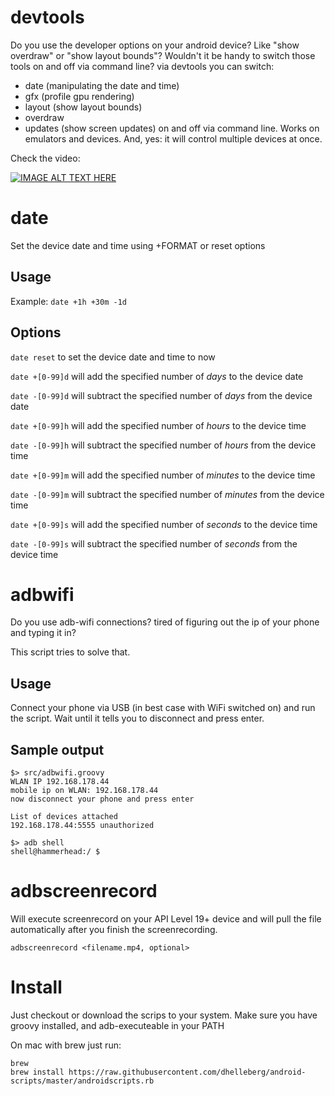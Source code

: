 # devtools

Do you use the developer options on your android device? Like "show overdraw" or "show layout bounds"?
Wouldn't it be handy to switch those tools on and off via command line?
via devtools you can switch:
* date (manipulating the date and time)
* gfx (profile gpu rendering)
* layout (show layout bounds)
* overdraw
* updates (show screen updates)
on and off via command line.
Works on emulators and devices. And, yes: it will control multiple devices at once.

Check the video:

[![IMAGE ALT TEXT HERE](http://img.youtube.com/vi/GOJaOsJ0BJs/0.jpg)](http://www.youtube.com/watch?v=GOJaOsJ0BJs)

# date

Set the device date and time using +FORMAT or reset options

## Usage

Example: `date +1h +30m -1d`

## Options

`date reset` to set the device date and time to now

`date +[0-99]d` will add the specified number of *days* to the device date

`date -[0-99]d` will subtract the specified number of *days* from the device date

`date +[0-99]h` will add the specified number of *hours* to the device time

`date -[0-99]h` will subtract the specified number of *hours* from the device time

`date +[0-99]m` will add the specified number of *minutes* to the device time

`date -[0-99]m` will subtract the specified number of *minutes* from the device time

`date +[0-99]s` will add the specified number of *seconds* to the device time

`date -[0-99]s` will subtract the specified number of *seconds* from the device time

# adbwifi

Do you use adb-wifi connections? tired of figuring out the ip of your phone and typing it in?

This script tries to solve that.

## Usage

Connect your phone via USB (in best case with WiFi switched on) and run the script.
Wait until it tells you to disconnect and press enter.

## Sample output

    $> src/adbwifi.groovy
    WLAN IP 192.168.178.44
    mobile ip on WLAN: 192.168.178.44
    now disconnect your phone and press enter

    List of devices attached
    192.168.178.44:5555	unauthorized

    $> adb shell
    shell@hammerhead:/ $

# adbscreenrecord

Will execute screenrecord on your API Level 19+ device and will pull the file automatically after you finish the screenrecording.

    adbscreenrecord <filename.mp4, optional>

# Install

Just checkout or download the scrips to your system.
Make sure you have groovy installed, and adb-executeable in your PATH

On mac with brew just run:

    brew
    brew install https://raw.githubusercontent.com/dhelleberg/android-scripts/master/androidscripts.rb



